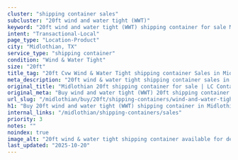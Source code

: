 ```yaml
---
cluster: "shipping container sales"
subcluster: "20ft wind and water tight (WWT)"
keyword: "20ft wind and water tight (WWT) shipping container for sale Midlothian, TX"
intent: "Transactional-Local"
page_type: "Location-Product"
city: "Midlothian, TX"
service_type: "shipping container"
condition: "Wind & Water Tight"
size: "20ft"
title_tag: "20ft Cvw Wind & Water Tight shipping container Sales in Midlothian | LC Container"
meta_description: "20ft wind & water tight shipping container sales in Midlothian. Fast delivery, competitive pricing. Serving shipping containers area. Quote ID: MLB. Call (214) 524-4168 for your free quote today."
original_title: "Midlothian 20ft shipping container for sale | LC Container"
original_meta: "Buy wind and water tight (WWT) 20ft shipping container sale with local delivery in Midlothian, TX. LC Container — local Since 2003. Request a fast quote today."
url_slug: "/midlothian/buy/20ft/shipping-containers/wind-and-water-tight-wwt"
h1: "Buy 20ft wind and water tight (WWT) shipping container in Midlothian"
internal_links: "/midlothian/shipping-containers/sales"
priority: 3
notes: ""
noindex: true
image_alt: "20ft wind & water tight shipping container available for delivery in Midlothian"
last_updated: "2025-10-20"
---
```


<!-- TODO: Add unique city/inventory copy, images, and internal links here. -->
